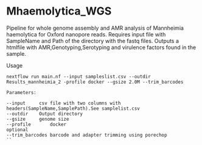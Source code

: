 # Mhaemolytica_WGS
Pipeline for whole genome assembly and AMR analysis of Mannheimia haemolytica for Oxford nanopore reads. Requires input file with SampleName and Path of the directory with the fastq files. Outputs a htmlfile with AMR,Genotyping,Serotyping and virulence factors found in the sample. 

Usage
```
nextflow run main.nf --input sampleslist.csv --outdir Results_mannheimia_2 -profile docker --gsize 2.0M --trim_barcodes
```
```
Parameters:

--input		csv file with two columns with headers(SampleName,SamplePath).See samplelist.csv
--outdir	Output directory
--gsize 	genome size
--profile    	docker
optional
--trim_barcodes barcode and adapter trimming using porechop
``
